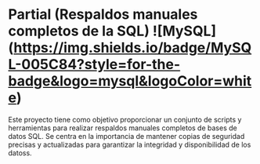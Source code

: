 # Partial (Respaldos manuales completos de la SQL) ![MySQL] (https://img.shields.io/badge/MySQL-005C84?style=for-the-badge&logo=mysql&logoColor=white)

Este proyecto tiene como objetivo proporcionar un conjunto de scripts y herramientas para realizar respaldos manuales completos de bases de datos SQL. Se centra en la importancia de mantener copias de seguridad precisas y actualizadas para garantizar la integridad y disponibilidad de los datoss.
